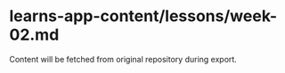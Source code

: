 # learns-app-content/lessons/week-02.md

Content will be fetched from original repository during export.
